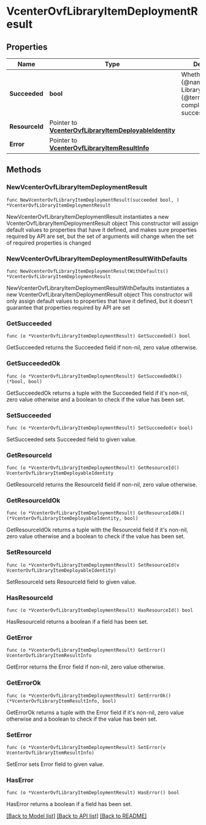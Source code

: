 # VcenterOvfLibraryItemDeploymentResult

## Properties

Name | Type | Description | Notes
------------ | ------------- | ------------- | -------------
**Succeeded** | **bool** | Whether the {@name LibraryItem#deploy} {@term operation} completed successfully. | 
**ResourceId** | Pointer to [**VcenterOvfLibraryItemDeployableIdentity**](VcenterOvfLibraryItemDeployableIdentity.md) |  | [optional] 
**Error** | Pointer to [**VcenterOvfLibraryItemResultInfo**](VcenterOvfLibraryItemResultInfo.md) |  | [optional] 

## Methods

### NewVcenterOvfLibraryItemDeploymentResult

`func NewVcenterOvfLibraryItemDeploymentResult(succeeded bool, ) *VcenterOvfLibraryItemDeploymentResult`

NewVcenterOvfLibraryItemDeploymentResult instantiates a new VcenterOvfLibraryItemDeploymentResult object
This constructor will assign default values to properties that have it defined,
and makes sure properties required by API are set, but the set of arguments
will change when the set of required properties is changed

### NewVcenterOvfLibraryItemDeploymentResultWithDefaults

`func NewVcenterOvfLibraryItemDeploymentResultWithDefaults() *VcenterOvfLibraryItemDeploymentResult`

NewVcenterOvfLibraryItemDeploymentResultWithDefaults instantiates a new VcenterOvfLibraryItemDeploymentResult object
This constructor will only assign default values to properties that have it defined,
but it doesn't guarantee that properties required by API are set

### GetSucceeded

`func (o *VcenterOvfLibraryItemDeploymentResult) GetSucceeded() bool`

GetSucceeded returns the Succeeded field if non-nil, zero value otherwise.

### GetSucceededOk

`func (o *VcenterOvfLibraryItemDeploymentResult) GetSucceededOk() (*bool, bool)`

GetSucceededOk returns a tuple with the Succeeded field if it's non-nil, zero value otherwise
and a boolean to check if the value has been set.

### SetSucceeded

`func (o *VcenterOvfLibraryItemDeploymentResult) SetSucceeded(v bool)`

SetSucceeded sets Succeeded field to given value.


### GetResourceId

`func (o *VcenterOvfLibraryItemDeploymentResult) GetResourceId() VcenterOvfLibraryItemDeployableIdentity`

GetResourceId returns the ResourceId field if non-nil, zero value otherwise.

### GetResourceIdOk

`func (o *VcenterOvfLibraryItemDeploymentResult) GetResourceIdOk() (*VcenterOvfLibraryItemDeployableIdentity, bool)`

GetResourceIdOk returns a tuple with the ResourceId field if it's non-nil, zero value otherwise
and a boolean to check if the value has been set.

### SetResourceId

`func (o *VcenterOvfLibraryItemDeploymentResult) SetResourceId(v VcenterOvfLibraryItemDeployableIdentity)`

SetResourceId sets ResourceId field to given value.

### HasResourceId

`func (o *VcenterOvfLibraryItemDeploymentResult) HasResourceId() bool`

HasResourceId returns a boolean if a field has been set.

### GetError

`func (o *VcenterOvfLibraryItemDeploymentResult) GetError() VcenterOvfLibraryItemResultInfo`

GetError returns the Error field if non-nil, zero value otherwise.

### GetErrorOk

`func (o *VcenterOvfLibraryItemDeploymentResult) GetErrorOk() (*VcenterOvfLibraryItemResultInfo, bool)`

GetErrorOk returns a tuple with the Error field if it's non-nil, zero value otherwise
and a boolean to check if the value has been set.

### SetError

`func (o *VcenterOvfLibraryItemDeploymentResult) SetError(v VcenterOvfLibraryItemResultInfo)`

SetError sets Error field to given value.

### HasError

`func (o *VcenterOvfLibraryItemDeploymentResult) HasError() bool`

HasError returns a boolean if a field has been set.


[[Back to Model list]](../README.md#documentation-for-models) [[Back to API list]](../README.md#documentation-for-api-endpoints) [[Back to README]](../README.md)



